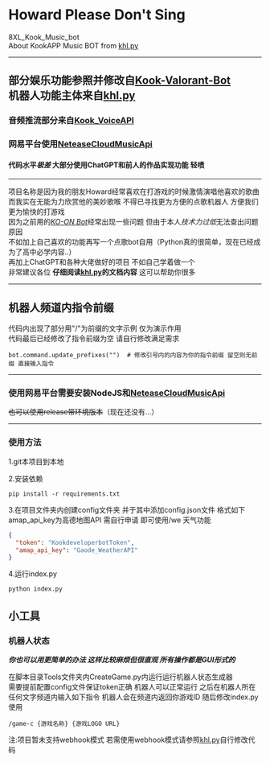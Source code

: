 # Howard Please Don't Sing
8XL_Kook_Music_bot<br>
About KookAPP Music BOT from [khl.py](https://github.com/TWT233/khl.py)
***
## 部分娱乐功能参照并修改自[Kook-Valorant-Bot](https://github.com/Valorant-Shop-CN/Kook-Valorant-Bot)<br>机器人功能主体来自[khl.py](https://github.com/TWT233/khl.py)
### 音频推流部分来自[Kook_VoiceAPI](https://github.com/e8xl/Kook_VoiceAPI)  
### 网易平台使用[NeteaseCloudMusicApi](https://gitlab.com/Binaryify/neteasecloudmusicapi)
#### 代码水平*极差* 大部分使用ChatGPT和前人的作品实现功能 轻喷
***
项目名称是因为我的朋友Howard经常喜欢在打游戏的时候激情演唱他喜欢的歌曲  
而我实在无能为力欣赏他的美妙歌喉 不得已寻找更为方便的点歌机器人 方便我们更为愉快的打游戏  
因为之前用的[*KO-ON Bot*](https://github.com/Gunale0926/KO-ON-Bot)经常出现一些问题 但由于本人*技术力过低*无法查出问题原因  
不如加上自己喜欢的功能再写一个点歌bot自用（Python真的很简单，现在已经成为了高中必学内容..）
<br>再加上ChatGPT和各种大佬做好的项目 不如自己学着做一个
<br>非常建议各位 **仔细阅读[khl.py](https://github.com/TWT233/khl.py)的文档内容** 这可以帮助你很多
***
## 机器人频道内指令前缀
代码内出现了部分用"/"为前缀的文字示例 仅为演示作用<br>代码最后已经修改了指令前缀为空 请自行修改满足需求
```shell
bot.command.update_prefixes("")  # 修改引号内的内容为你的指令前缀 留空则无前缀 直接输入指令
```
---

### 使用网易平台需要安装NodeJS和[NeteaseCloudMusicApi](https://gitlab.com/Binaryify/neteasecloudmusicapi)  
~~也可以使用release带环境版本~~（现在还没有...）

---
### 使用方法

1.git本项目到本地

2.安装依赖
```shell
pip install -r requirements.txt
```

3.在项目文件夹内创建config文件夹 并于其中添加config.json文件 格式如下\
amap_api_key为高德地图API 需自行申请 即可使用/we 天气功能

```json
{
  "token": "KookdeveloperbotToken",
  "amap_api_key": "Gaode_WeatherAPI"
}
```

4.运行index.py
```shell
python index.py
```

## 小工具
### 机器人状态
***你也可以用更简单的办法 这样比较麻烦但很直观 所有操作都是GUI形式的***<br>

在脚本目录Tools文件夹内CreateGame.py内运行运行机器人状态生成器<br>
需要提前配置config文件保证token正确 机器人可以正常运行
之后在机器人所在任何文字频道内输入如下指令 机器人会在频道内返回你游戏ID 随后修改index.py使用
```shell
/game-c {游戏名称} {游戏LOGO URL}
```

注:项目暂未支持webhook模式 若需使用webhook模式请参照[khl.py](https://github.com/TWT233/khl.py)自行修改代码
